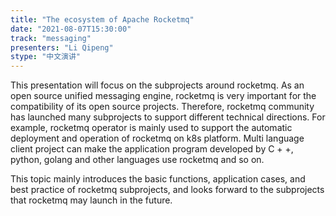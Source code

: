 ```yaml
---
title: "The ecosystem of Apache Rocketmq"
date: "2021-08-07T15:30:00" 
track: "messaging"
presenters: "Li Qipeng"
stype: "中文演讲"
---
```

This presentation will focus on the subprojects around rocketmq. As an open source unified messaging engine, rocketmq is very important for the compatibility of its open source projects. Therefore, rocketmq community has launched many subprojects to support different technical directions. For example, rocketmq operator is mainly used to support the automatic deployment and operation of rocketmq on k8s platform. Multi language client project can make the application program developed by C + +, python, golang and other languages use rocketmq and so on.
 

 This topic mainly introduces the basic functions, application cases, and best practice of rocketmq subprojects, and looks forward to the subprojects that rocketmq may launch in the future.